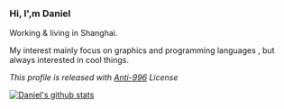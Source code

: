 ### Hi, I',m Daniel

Working & living in Shanghai.

My interest mainly focus on graphics and programming languages , but always interested in cool things. 

*This profile is released with [Anti-996](LICENSE) License*

[![Daniel's github stats](https://github-readme-stats.vercel.app/api?username=Danielmelody)](https://github.com/anuraghazra/github-readme-stats)

<!--
**Danielmelody/Danielmelody** is a ✨ _special_ ✨ repository because its `README.md` (this file) appears on your GitHub profile.

Here are some ideas to get you started:

- 🔭 I’m currently working on ...
- 🌱 I’m currently learning ...
- 👯 I’m looking to collaborate on ...
- 🤔 I’m looking for help with ...
- 💬 Ask me about ...
- 📫 How to reach me: ...
- 😄 Pronouns: ...
- ⚡ Fun fact: ...
-->
